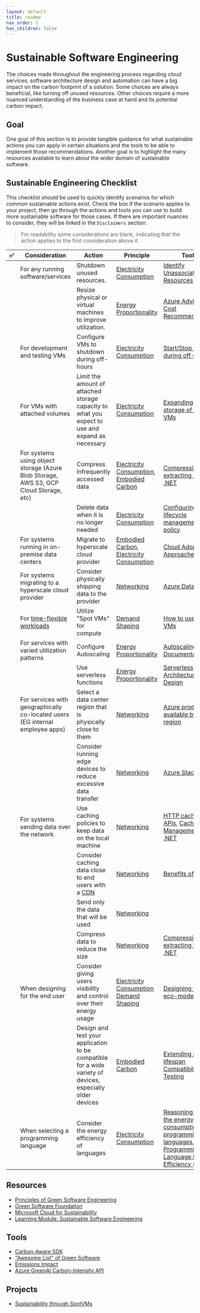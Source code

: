 ```yaml
---
layout: default
title: readme
nav_order: 1
has_children: false
---
```


# Sustainable Software Engineering

The choices made throughout the engineering process regarding cloud services, software architecture design and automation can have a big impact on the carbon footprint of a solution.
Some choices are always beneficial, like turning off unused resources.
Other choices require a more nuanced understanding of the business case at hand and its potential carbon impact.

## Goal

One goal of this section is to provide tangible guidance for what sustainable actions you can apply in certain situations and the tools to be able to implement those recommendations.
Another goal is to highlight the many resources available to learn about the wider domain of sustainable software.

## Sustainable Engineering Checklist

This checklist should be used to quickly identify scenarios for which common sustainable actions exist.
Check the box if the scenario applies to your project, then go through the actions and tools you can use to build more sustainable software for those cases.
If there are important nuances to consider, they will be linked in the `Disclaimers` section.

> For readability some considerations are blank, indicating that the action applies to the first consideration above it.

| ✅ | Consideration                                                                                                     | Action                                                                                                        | Principle                                                                                                                                                              | Tools                                                                                                                                                                                                                                                                   | Disclaimers                                                                                                                                    |
|---|-------------------------------------------------------------------------------------------------------------------|---------------------------------------------------------------------------------------------------------------|------------------------------------------------------------------------------------------------------------------------------------------------------------------------|-------------------------------------------------------------------------------------------------------------------------------------------------------------------------------------------------------------------------------------------------------------------------|------------------------------------------------------------------------------------------------------------------------------------------------|
|   | For any running software/services                                                                                 | Shutdown unused resources.                                                                                    | [Electricity Consumption](./sustainable-engineering-principles.md#electricity-consumption)                                                                             | [Identify Unassociated Resources](https://devblogs.microsoft.com/scripting/use-powershell-to-identify-unassociated-azure-resources/)                                                                                                                                    |                                                                                                                                                |
|   |                                                                                                                   | Resize physical or virtual machines to improve utilization.                                                   | [Energy Proportionality](./sustainable-engineering-principles.md#energy-proportionality)                                                                               | [Azure Advisor Cost Recommendations](https://docs.microsoft.com/en-us/azure/advisor/advisor-cost-recommendations)                                                                                                                                                       | [Understanding Advisor Recommendations](./sustainable-action-disclaimers.md#action-resize-physical-or-virtual-machines-to-improve-utilization) |
|   | For development and testing VMs                                                                                   | Configure VMs to shutdown during off-hours                                                                    | [Electricity Consumption](./sustainable-engineering-principles.md#electricity-consumption)                                                                             | [Start/Stop VMs during off-hours](https://docs.microsoft.com/en-us/azure/automation/automation-solution-vm-management-config)                                                                                                                                           |                                                                                                                                                |
|   | For VMs with attached volumes                                                                                     | Limit the amount of attached storage capacity to what you expect to use and expand as necessary               | [Electricity Consumption](./sustainable-engineering-principles.md#electricity-consumption)                                                                             | [Expanding storage of active VMs](https://docs.microsoft.com/en-us/azure/virtual-machines/expand-unmanaged-disks)                                                                                                                                                       | [Understanding the energy cost of storage](https://www.cloudcarbonfootprint.org/docs/methodology/#storage)                                     |
|   | For systems using object storage (Azure Blob Storage, AWS S3, GCP Cloud Storage, etc)                             | Compress infrequently accessed data                                                                           | [Electricity Consumption](./sustainable-engineering-principles.md#electricity-consumption), [Embodied Carbon](./sustainable-engineering-principles.md#embodied-carbon) | [Compressing and extracting files in .NET](https://docs.microsoft.com/en-us/dotnet/standard/io/how-to-compress-and-extract-files)                                                                                                                                       | [Understanding the energy cost of storage](https://www.cloudcarbonfootprint.org/docs/methodology/#storage)                                     |
|   |                                                                                                                   | Delete data when it is no longer needed                                                                       | [Electricity Consumption](./sustainable-engineering-principles.md#electricity-consumption)                                                                             | [Configuring a lifecycle management policy](https://docs.microsoft.com/en-us/azure/storage/blobs/lifecycle-management-policy-configure)                                                                                                                                 | [Understanding the energy cost of storage](https://www.cloudcarbonfootprint.org/docs/methodology/#storage)                                     |
|   | For systems running in on-premise data centers                                                                    | Migrate to hyperscale cloud provider                                                                          | [Embodied Carbon](./sustainable-engineering-principles.md#embodied-carbon), [Electricity Consumption](./sustainable-engineering-principles.md#electricity-consumption) | [Cloud Adoption Approaches](https://docs.microsoft.com/en-us/azure/cloud-adoption-framework/adopt/)                                                                                                                                                                     | [Carbon benefits of cloud computing](./sustainable-action-disclaimers.md#action-migrate-to-a-hyperscale-cloud-provider)                        |
|   | For systems migrating to a hyperscale cloud provider                                                              | Consider physically shipping data to the provider                                                             | [Networking](./sustainable-engineering-principles.md#networking)                                                                                                       | [Azure Data Box](https://azure.microsoft.com/en-us/services/databox/)                                                                                                                                                                                                   | [Understanding data shipping tradeoffs](./sustainable-action-disclaimers.md#action-consider-physically-shipping-data-to-the-provider)          |
|   | For [time-flexible workloads](https://docs.microsoft.com/en-us/azure/architecture/best-practices/background-jobs) | Utilize "Spot VMs" for compute                                                                                | [Demand Shaping](./sustainable-engineering-principles.md#demand-shaping)                                                                                               | [How to use Spot VMs](https://docs.microsoft.com/en-us/azure/virtual-machines/spot-vms)                                                                                                                                                                                 |                                                                                                                                                |
|   | For services with varied utilization patterns                                                                     | Configure Autoscaling                                                                                         | [Energy Proportionality](./sustainable-engineering-principles.md#energy-proportionality)                                                                               | [Autoscaling Documentation](https://docs.microsoft.com/en-us/azure/architecture/best-practices/auto-scaling)                                                                                                                                                            |                                                                                                                                                |
|   |                                                                                                                   | Use serverless functions                                                                                      | [Energy Proportionality](./sustainable-engineering-principles.md#energy-proportionality)                                                                               | [Serverless Architecture Design](https://docs.microsoft.com/en-us/azure/architecture/serverless-quest/serverless-overview)                                                                                                                                              |                                                                                                                                                |
|   | For services with geographically co-located users (EG internal employee apps)                                     | Select a data center region that is physically close to them                                                  | [Networking](./sustainable-engineering-principles.md#networking)                                                                                                       | [Azure products available by region](https://azure.microsoft.com/en-us/global-infrastructure/services/)                                                                                                                                                                 |                                                                                                                                                |
|   |                                                                                                                   | Consider running edge devices to reduce excessive data transfer                                               | [Networking](./sustainable-engineering-principles.md#networking)                                                                                                       | [Azure Stack Edge](https://azure.microsoft.com/en-us/products/azure-stack/edge/)                                                                                                                                                                                        | [Understanding edge tradeoffs](./sustainable-action-disclaimers.md#action-consider-running-an-edge-device)                                     |
|   | For systems sending data over the network                                                                         | Use caching policies to keep data on the local machine                                                        | [Networking](./sustainable-engineering-principles.md#networking)                                                                                                       | [HTTP caching APIs](https://web.dev/http-cache/), [Cache Management in .NET](https://learn.microsoft.com/en-us/dotnet/framework/network-programming/cache-management-for-network-applications)                                                                          | [Understanding caching tradeoffs](./sustainable-action-disclaimers.md#action-use-caching-policies)                                             |
|   |                                                                                                                   | Consider caching data close to end users with a [CDN](https://en.wikipedia.org/wiki/Content_delivery_network) | [Networking](./sustainable-engineering-principles.md#networking)                                                                                                       | [Benefits of a CDN](https://docs.microsoft.com/en-us/azure/frontdoor/front-door-overview#key-benefits)                                                                                                                                                                  | [Understanding CDN tradeoffs](./sustainable-action-disclaimers.md#action-consider-caching-data-close-to-end-users-with-a-CDN)                  |
|   |                                                                                                                   | Send only the data that will be used                                                                          | [Networking](./sustainable-engineering-principles.md#networking)                                                                                                       |                                                                                                                                                                                                                                                                         |                                                                                                                                                |
|   |                                                                                                                   | Compress data to reduce the size                                                                              | [Networking](./sustainable-engineering-principles.md#networking)                                                                                                       | [Compressing and extracting files in .NET](https://docs.microsoft.com/en-us/dotnet/standard/io/how-to-compress-and-extract-files)                                                                                                                                       |                                                                                                                                                |
|   | When designing for the end user                                                                                   | Consider giving users visibility and control over their energy usage                                          | [Electricity Consumption](./sustainable-engineering-principles.md#electricity-consumption) [Demand Shaping](./sustainable-engineering-principles.md#demand-shaping)    | [Designing for eco-mode](https://principles.green/principles/demand-shaping/#heading-eco-modes)                                                                                                                                                                         |                                                                                                                                                |
|   |                                                                                                                   | Design and test your application to be compatible for a wide variety of devices, especially older devices     | [Embodied Carbon](./sustainable-engineering-principles.md#embodied-carbon)                                                                                             | [Extending device lifespan](https://medium.com/google-design/to-make-apps-accessible-make-them-compatible-with-different-devices-11298c6d3f06) [Compatibility Testing](https://www.techdim.com/what-is-compatibility-testing/)                                          |                                                                                                                                                |
|   | When selecting a programming language                                                                             | Consider the energy efficiency of languages                                                                   | [Electricity Consumption](./sustainable-engineering-principles.md#electricity-consumption)                                                                             | [Reasoning about the energy consumption of programming languages](https://thenewstack.io/which-programming-languages-use-the-least-electricity/), [Programming Language Energy Efficiency (PDF)](https://greenlab.di.uminho.pt/wp-content/uploads/2017/10/sleFinal.pdf) | [Making informed programming language choices](./sustainable-action-disclaimers.md#action-consider-the-energy-efficiency-of-languages)         |

## Resources

- [Principles of Green Software Engineering](https://principles.green/)
- [Green Software Foundation](https://greensoftware.foundation/)
- [Microsoft Cloud for Sustainability](https://www.microsoft.com/en-us/sustainability)
- [Learning Module: Sustainable Software
Engineering](https://learn.microsoft.com/en-us/learn/modules/sustainable-software-engineering-overview/)

## Tools

- [Carbon-Aware SDK](https://github.com/Green-Software-Foundation/carbon-aware-sdk)
- ["Awesome List" of Green Software](https://github.com/Green-Software-Foundation/awesome-green-software)
- [Emissions Impact](https://appsource.microsoft.com/en-us/product/power-bi/coi-sustainability.emissions_impact_dashboard)
- [Azure GreenAI Carbon-Intensity API](https://carbon-aware-api.azurewebsites.net/swagger/index.html)

## Projects

- [Sustainability through SpotVMs](https://github.com/hybridflux/SparkOnSpot)

